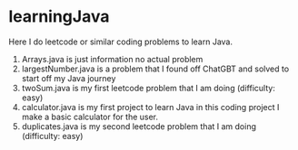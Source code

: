 # learningJava
Here I do leetcode or similar coding problems to learn Java.
1. Arrays.java is just information no actual problem
2. largestNumber.java is a problem that I found off ChatGBT and solved to start off my Java journey
3. twoSum.java is my first leetcode problem that I am doing (difficulty: easy)
4. calculator.java is my first project to learn Java in this coding project I make a basic calculator for the user.
5. duplicates.java is my second leetcode problem that I am doing (difficulty: easy)